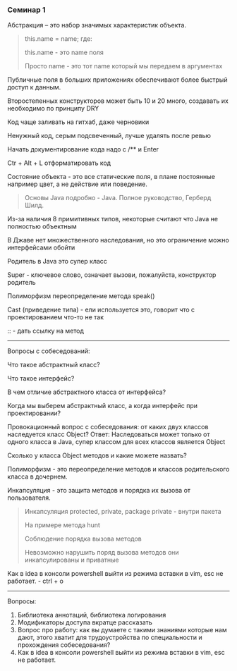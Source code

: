 ### Семинар 1

Абстракция – это набор значимых характеристик объекта.

>this.name = name; где:
> 
>   this.name - это name поля
> 
>   Просто name - это тот name который мы передаем в аргументах

Публичные поля в больших приложениях обеспечивают более быстрый доступ к данным.

Второстепенных конструкторов может быть 10 и 20 много, создавать их необходимо по принципу DRY

Код чаще заливать на гитхаб, даже черновики

Ненужный код, серым подсвеченный, лучше удалять после ревью

Начать документирование кода надо с /** и Enter

Ctr + Alt + L отформатировать код

Состояние объекта - это все статические поля, в плане постоянные например цвет, а не действие или поведение.

>Основы Java подробно - Java. Полное руководство, Герберд Шилд.

Из-за наличия 8 примитивных типов, некоторые считают что Java не полностью объектным

В Джаве нет множественного наследования, но это ограничение можно интерфейсами обойти

Родитель в Java это супер класс

Super - ключевое слово, означает вызови, пожалуйста, конструктор родитель

Полиморфизм переопределение метода speak()

Cast (приведение типа) - ели используется это, говорит что с проектированием что-то не так

:: - дать ссылку на метод

---

Вопросы с собеседований:

Что такое абстрактный класс? 

Что такое интерфейс?

В чем отличие абстрактного класса от интерфейса?

Когда мы выберем абстрактный класс, а когда интерфейс при проектировании?

Провокационный вопрос с собеседования: от каких двух классов наследуется класс Object? Ответ: Наследоваться может только от одного класса в Java, супер классом для всех классов является Object

Сколько у класса Object методов и какие можете назвать?

Полиморфизм - это переопределение методов и классов родительского класса в дочернем.

Инкапсуляция - это защита методов и порядка их вызова от пользователя.

> Инкапсуляция protected, private, package private - внутри пакета
> 
> На примере метода hunt
> 
> Соблюдение порядка вызова методов
> 
> Невозможно нарушить поряд вызова методов они инкапсулированы и приватные

Как в idea в консоли powershell выйти из режима вставки в vim, esc не работает. - ctrl + o

---

Вопросы:

1. Библиотека аннотаций, библиотека логирования
2. Модификаторы доступа вкратце рассказать
3. Вопрос про работу: как вы думаете с такими знаниями которые нам дают, этого хватит для трудоустройства по специальности и прохождения собеседования?
4. Как в idea в консоли powershell выйти из режима вставки в vim, esc не работает.